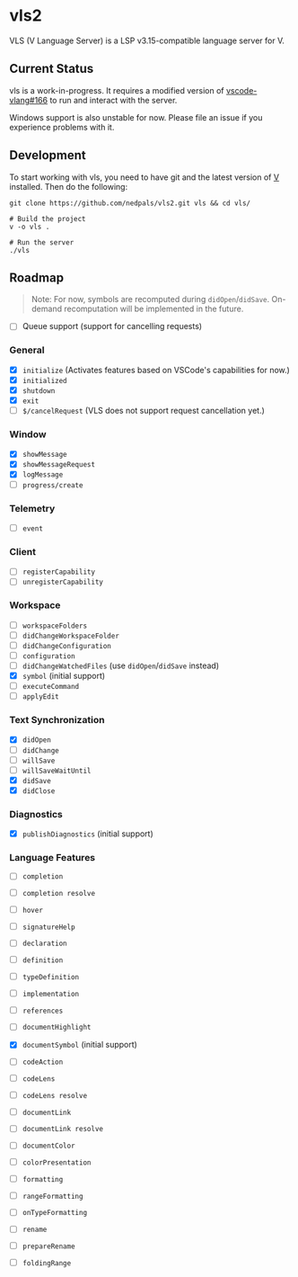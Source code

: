 # vls2
VLS (V Language Server) is a LSP v3.15-compatible language server for V.

## Current Status
vls is a work-in-progress. It requires a modified version of [vscode-vlang#166](https://github.com/vlang/vscode-vlang/pull/166) to run and interact with the server.

Windows support is also unstable for now. Please file an issue if you experience problems with it.

## Development
To start working with vls, you need to have git and the latest version of [V](https://github.com/vlang/v) installed. Then do the following:
```
git clone https://github.com/nedpals/vls2.git vls && cd vls/

# Build the project
v -o vls .

# Run the server
./vls
```

## Roadmap
> Note: For now, symbols are recomputed during `didOpen`/`didSave`. On-demand recomputation will be implemented in the future.

- [ ] Queue support (support for cancelling requests)

### General
- [x] `initialize` (Activates features based on VSCode's capabilities for now.)
- [x] `initialized`
- [x] `shutdown`
- [x] `exit`
- [ ] `$/cancelRequest` (VLS does not support request cancellation yet.)
### Window
- [x] `showMessage`
- [x] `showMessageRequest`
- [x] `logMessage`
- [ ] `progress/create`
### Telemetry
- [ ] `event`
### Client
- [ ] `registerCapability`
- [ ] `unregisterCapability`
### Workspace
- [ ] `workspaceFolders`
- [ ] `didChangeWorkspaceFolder`
- [ ] `didChangeConfiguration`
- [ ] `configuration`
- [ ] `didChangeWatchedFiles` (use `didOpen`/`didSave` instead)
- [x] `symbol` (initial support)
- [ ] `executeCommand`
- [ ] `applyEdit`
### Text Synchronization
- [x] `didOpen`
- [ ] `didChange`
- [ ] `willSave`
- [ ] `willSaveWaitUntil`
- [x] `didSave`
- [x] `didClose`
### Diagnostics
- [x] `publishDiagnostics` (initial support)
### Language Features
- [ ] `completion`
- [ ] `completion resolve`
- [ ] `hover`
- [ ] `signatureHelp`
- [ ] `declaration`
- [ ] `definition`
- [ ] `typeDefinition`
- [ ] `implementation`
- [ ] `references`
- [ ] `documentHighlight`
- [x] `documentSymbol` (initial support)
- [ ] `codeAction`
- [ ] `codeLens`
- [ ] `codeLens resolve`
- [ ] `documentLink`
- [ ] `documentLink resolve`
- [ ] `documentColor`
- [ ] `colorPresentation`
- [ ] `formatting`
- [ ] `rangeFormatting`
- [ ] `onTypeFormatting`
- [ ] `rename`
- [ ] `prepareRename`
- [ ] `foldingRange`
    
    
    
    

